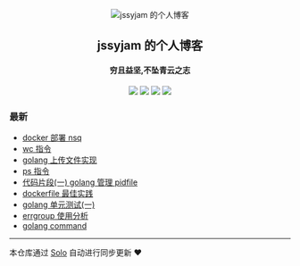 <p align="center"><img alt="jssyjam 的个人博客" src="https://static.b3log.org/images/brand/solo-32.png"></p><h2 align="center">
jssyjam 的个人博客
</h2>

<h4 align="center">穷且益坚,不坠青云之志</h4>
<p align="center"><a title="jssyjam 的个人博客" target="_blank" href="https://github.com/jssyjam/solo-blog"><img src="https://img.shields.io/github/last-commit/jssyjam/solo-blog.svg?style=flat-square&color=FF9900"></a>
<a title="GitHub repo size in bytes" target="_blank" href="https://github.com/jssyjam/solo-blog"><img src="https://img.shields.io/github/repo-size/jssyjam/solo-blog.svg?style=flat-square"></a>
<a title="Solo Version" target="_blank" href="https://github.com/b3log/solo/releases"><img src="https://img.shields.io/badge/solo-3.6.3-f1e05a.svg?style=flat-square&color=blueviolet"></a>
<a title="Hits" target="_blank" href="https://github.com/b3log/hits"><img src="https://hits.b3log.org/jssyjam/solo-blog.svg"></a></p>

### 最新

* [docker 部署 nsq](http://www.jssyjam.com/articles/2019/09/17/1568691572607.html)
* [wc 指令](http://www.jssyjam.com/articles/2019/09/01/1567339592862.html)
* [golang 上传文件实现](http://www.jssyjam.com/articles/2019/08/28/1566993885468.html)
* [ps 指令](http://www.jssyjam.com/articles/2019/08/27/1566885959581.html)
* [代码片段(一) golang 管理 pidfile](http://www.jssyjam.com/articles/2019/08/16/1565949091835.html)
* [dockerfile 最佳实践](http://www.jssyjam.com/articles/2019/08/02/1564732244299.html)
* [golang 单元测试(一)](http://www.jssyjam.com/articles/2019/08/02/1564732207508.html)
* [errgroup 使用分析](http://www.jssyjam.com/articles/2019/08/02/1564732147258.html)
* [golang command](http://www.jssyjam.com/articles/2019/08/02/1564732049754.html)



---

本仓库通过 [Solo](https://github.com/b3log/solo) 自动进行同步更新 ❤️ 